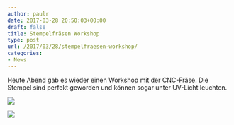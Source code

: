 ```yaml
---
author: paulr
date: 2017-03-28 20:50:03+00:00
draft: false
title: Stempelfräsen Workshop 
type: post
url: /2017/03/28/stempelfraesen-workshop/
categories:
- News
---
```


Heute Abend gab es wieder einen Workshop mit der CNC-Fräse. Die Stempel sind perfekt geworden und können sogar unter UV-Licht leuchten. 

![](https://www.fablab-neckar-alb.org/wp-content/uploads/2017/03/20170328_220403.jpg)

![](https://www.fablab-neckar-alb.org/wp-content/uploads/2017/03/20170328_220423.jpg)

